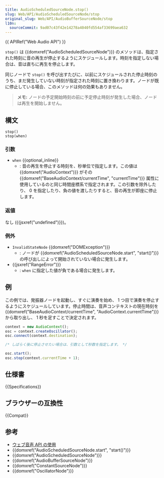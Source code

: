 ```yaml
---
title: AudioScheduledSourceNode.stop()
slug: Web/API/AudioScheduledSourceNode/stop
original_slug: Web/API/AudioBufferSourceNode/stop
l10n:
  sourceCommit: 9ad07c43f42e14278a4040fd554af33699aea632
---
```


{{ APIRef("Web Audio API") }}

`stop()` は {{domxref("AudioScheduledSourceNode")}} のメソッドは、指定された時刻に音の再生が停止するようにスケジュールします。時刻を指定しない場合は、音は直ちに再生を停止します。

同じノードで `stop()` を呼び出すたびに、以前にスケジュールされた停止時刻のうち、まだ発生していない時刻が指定された時刻に置き換わります。ノードが既に停止している場合、このメソッドは何の効果もありません。

> **メモ:** ノードの予定開始時刻の前に予定停止時刻が発生した場合、ノードは再生を開始しません。

## 構文

```js-nolint
stop()
stop(when)
```

### 引数

- `when` {{optional_inline}}
  - : 音の再生を停止する時刻を、秒単位で指定します。この値は {{domxref("AudioContext")}} がその {{domxref("BaseAudioContext/currentTime", "currentTime")}} 属性に使用しているのと同じ時間座標系で指定されます。この引数を除外したり、 0 を指定したり、負の値を渡したりすると、音の再生が即座に停止します。

### 返値

なし ({{jsxref("undefined")}})。

### 例外

- `InvalidStateNode` {{domxref("DOMException")}}
  - : ノードが {{domxref("AudioScheduledSourceNode.start", "start()")}} の呼び出しによって開始されていない場合に発生します。
- {{jsxref("RangeError")}}
  - : `when` に指定した値が負である場合に発生します。

## 例

この例では、発振器ノードを起動し、すぐに演奏を始め、 1 つ目で演奏を停止するようにスケジュールしています。停止時間は、音声コンテキストの現在時刻を {{domxref("BaseAudioContext/currentTime", "AudioContext.currentTime")}} から取り出し、 1 秒を足すことで決定されます。

```js
context = new AudioContext();
osc = context.createOscillator();
osc.connect(context.destination);

/* しばらく後に停止させたい場合は、引数として秒数を指定します。 */

osc.start();
osc.stop(context.currentTime + 1);
```

## 仕様書

{{Specifications}}

## ブラウザーの互換性

{{Compat}}

## 参考

- [ウェブ音声 API の使用](/ja/docs/Web/API/Web_Audio_API/Using_Web_Audio_API)
- {{domxref("AudioScheduledSourceNode.start", "start()")}}
- {{domxref("AudioScheduledSourceNode")}}
- {{domxref("AudioBufferSourceNode")}}
- {{domxref("ConstantSourceNode")}}
- {{domxref("OscillatorNode")}}

